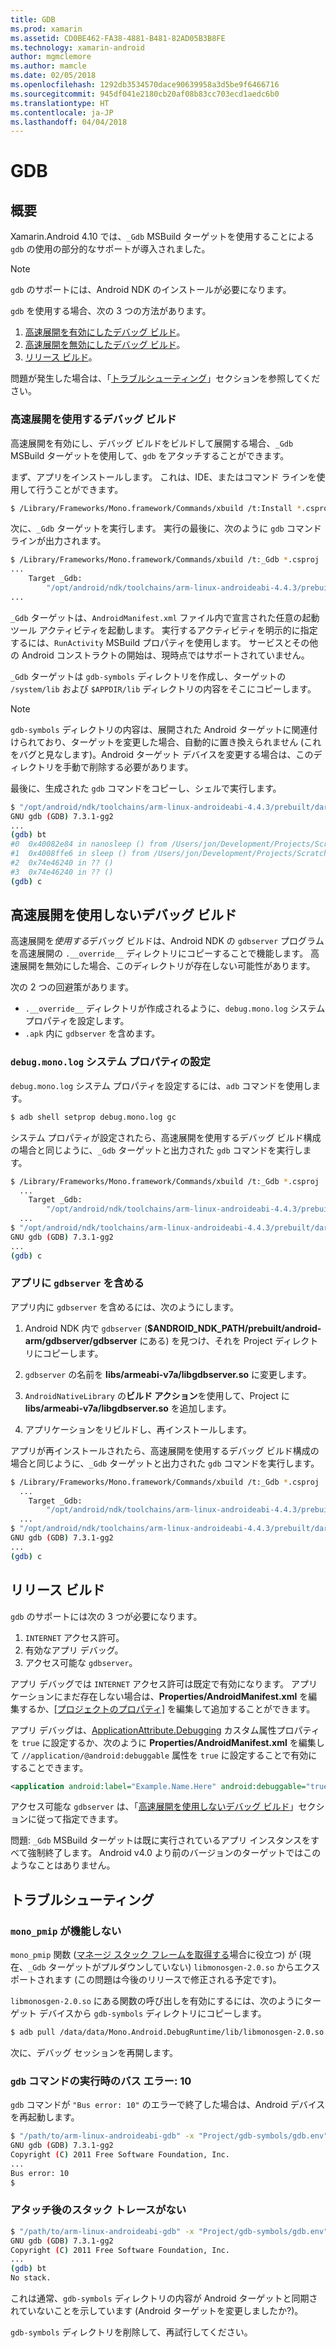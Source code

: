 ```yaml
---
title: GDB
ms.prod: xamarin
ms.assetid: CD0BE462-FA38-4881-B481-82AD05B3B8FE
ms.technology: xamarin-android
author: mgmclemore
ms.author: mamcle
ms.date: 02/05/2018
ms.openlocfilehash: 1292db3534570dace90639958a3d5be9f6466716
ms.sourcegitcommit: 945df041e2180cb20af08b83cc703ecd1aedc6b0
ms.translationtype: HT
ms.contentlocale: ja-JP
ms.lasthandoff: 04/04/2018
---
```

# <a name="gdb"></a>GDB

## <a name="overview"></a>概要

Xamarin.Android 4.10 では、`_Gdb` MSBuild ターゲットを使用することによる `gdb` の使用の部分的なサポートが導入されました。 

> [!NOTE]
> `gdb` のサポートには、Android NDK のインストールが必要になります。

`gdb` を使用する場合、次の 3 つの方法があります。

1.  [高速展開を有効にしたデバッグ ビルド](#Debug_Builds_with_Fast_Deployment)。
1.  [高速展開を無効にしたデバッグ ビルド](#Debug_Builds_without_Fast_Deployment)。
1.  [リリース ビルド](#Release_Builds)。


問題が発生した場合は、「[トラブルシューティング](#Troubleshooting)」セクションを参照してください。

<a name="Debug_Builds_with_Fast_Deployment" />

### <a name="debug-builds-with-fast-deployment"></a>高速展開を使用するデバッグ ビルド

高速展開を有効にし、デバッグ ビルドをビルドして展開する場合、`_Gdb` MSBuild ターゲットを使用して、`gdb` をアタッチすることができます。

まず、アプリをインストールします。 これは、IDE、またはコマンド ラインを使用して行うことができます。

```bash
$ /Library/Frameworks/Mono.framework/Commands/xbuild /t:Install *.csproj
```

次に、`_Gdb` ターゲットを実行します。 実行の最後に、次のように `gdb` コマンド ラインが出力されます。

```bash
$ /Library/Frameworks/Mono.framework/Commands/xbuild /t:_Gdb *.csproj
...
    Target _Gdb:
        "/opt/android/ndk/toolchains/arm-linux-androideabi-4.4.3/prebuilt/darwin-x86/bin/arm-linux-androideabi-gdb" -x "/Users/jon/Development/Projects/Scratch.HelloXamarin20//gdb-symbols/gdb.env"
...
```

`_Gdb` ターゲットは、`AndroidManifest.xml` ファイル内で宣言された任意の起動ツール アクティビティを起動します。 実行するアクティビティを明示的に指定するには、`RunActivity` MSBuild プロパティを使用します。 サービスとその他の Android コンストラクトの開始は、現時点ではサポートされていません。

`_Gdb` ターゲットは `gdb-symbols` ディレクトリを作成し、ターゲットの `/system/lib` および `$APPDIR/lib` ディレクトリの内容をそこにコピーします。


> [!NOTE]
> `gdb-symbols` ディレクトリの内容は、展開された Android ターゲットに関連付けられており、ターゲットを変更した場合、自動的に置き換えられません  (これをバグと見なします)。Android ターゲット デバイスを変更する場合は、このディレクトリを手動で削除する必要があります。

最後に、生成された `gdb` コマンドをコピーし、シェルで実行します。

```bash
$ "/opt/android/ndk/toolchains/arm-linux-androideabi-4.4.3/prebuilt/darwin-x86/bin/arm-linux-androideabi-gdb" -x "/Users/jon/Development/Projects/Scratch.HelloXamarin20//gdb-symbols/gdb.env"
GNU gdb (GDB) 7.3.1-gg2
...
(gdb) bt
#0  0x40082e84 in nanosleep () from /Users/jon/Development/Projects/Scratch.HelloXamarin20/gdb-symbols/libc.so
#1  0x4008ffe6 in sleep () from /Users/jon/Development/Projects/Scratch.HelloXamarin20/gdb-symbols/libc.so
#2  0x74e46240 in ?? ()
#3  0x74e46240 in ?? ()
(gdb) c
```

<a name="Debug_Builds_without_Fast_Deployment" />

## <a name="debug-builds-without-fast-deployment"></a>高速展開を使用しないデバッグ ビルド

高速展開を*使用する*デバッグ ビルドは、Android NDK の `gdbserver` プログラムを高速展開の `.__override__` ディレクトリにコピーすることで機能します。 高速展開を無効にした場合、このディレクトリが存在しない可能性があります。

次の 2 つの回避策があります。

-   `.__override__` ディレクトリが作成されるように、`debug.mono.log` システム プロパティを設定します。
-   `.apk` 内に `gdbserver` を含めます。

### <a name="setting-the-debugmonolog-system-property"></a>`debug.mono.log` システム プロパティの設定

`debug.mono.log` システム プロパティを設定するには、`adb` コマンドを使用します。

```bash
$ adb shell setprop debug.mono.log gc
```

システム プロパティが設定されたら、高速展開を使用するデバッグ ビルド構成の場合と同じように、`_Gdb` ターゲットと出力された `gdb` コマンドを実行します。

```bash
$ /Library/Frameworks/Mono.framework/Commands/xbuild /t:_Gdb *.csproj
  ...
    Target _Gdb:
        "/opt/android/ndk/toolchains/arm-linux-androideabi-4.4.3/prebuilt/darwin-x86/bin/arm-linux-androideabi-gdb" -x "/Users/jon/Development/Projects/Scratch.HelloXamarin20//gdb-symbols/gdb.env"
  ...
$ "/opt/android/ndk/toolchains/arm-linux-androideabi-4.4.3/prebuilt/darwin-x86/bin/arm-linux-androideabi-gdb" -x "/Users/jon/Development/Projects/Scratch.HelloXamarin20//gdb-symbols/gdb.env"
GNU gdb (GDB) 7.3.1-gg2
...
(gdb) c
```


### <a name="including-gdbserver-in-your-app"></a>アプリに `gdbserver` を含める

アプリ内に `gdbserver` を含めるには、次のようにします。

1. Android NDK 内で `gdbserver` (**$ANDROID\_NDK\_PATH/prebuilt/android-arm/gdbserver/gdbserver** にある) を見つけ、それを Project ディレクトリにコピーします。

2. `gdbserver` の名前を **libs/armeabi-v7a/libgdbserver.so** に変更します。

3. `AndroidNativeLibrary` の**ビルド アクション**を使用して、Project に **libs/armeabi-v7a/libgdbserver.so** を追加します。

4. アプリケーションをリビルドし、再インストールします。

アプリが再インストールされたら、高速展開を使用するデバッグ ビルド構成の場合と同じように、`_Gdb` ターゲットと出力された `gdb` コマンドを実行します。

```bash
$ /Library/Frameworks/Mono.framework/Commands/xbuild /t:_Gdb *.csproj
  ...
    Target _Gdb:
        "/opt/android/ndk/toolchains/arm-linux-androideabi-4.4.3/prebuilt/darwin-x86/bin/arm-linux-androideabi-gdb" -x "/Users/jon/Development/Projects/Scratch.HelloXamarin20//gdb-symbols/gdb.env"
  ...
$ "/opt/android/ndk/toolchains/arm-linux-androideabi-4.4.3/prebuilt/darwin-x86/bin/arm-linux-androideabi-gdb" -x "/Users/jon/Development/Projects/Scratch.HelloXamarin20//gdb-symbols/gdb.env"
GNU gdb (GDB) 7.3.1-gg2
...
(gdb) c
```

<a name="Release_Builds" />

## <a name="release-builds"></a>リリース ビルド

`gdb` のサポートには次の 3 つが必要になります。

1.  `INTERNET` アクセス許可。
2.  有効なアプリ デバッグ。
3.  アクセス可能な `gdbserver`。

アプリ デバッグでは `INTERNET` アクセス許可は既定で有効になります。 アプリケーションにまだ存在しない場合は、**Properties/AndroidManifest.xml** を編集するか、[[プロジェクトのプロパティ]](https://developer.xamarin.com/recipes/android/general/projects/add_permissions_to_android_manifest/) を編集して追加することができます。

アプリ デバッグは、[ApplicationAttribute.Debugging](https://developer.xamarin.com/api/property/Android.App.ApplicationAttribute.Debuggable/) カスタム属性プロパティを `true` に設定するか、次のように **Properties/AndroidManifest.xml** を編集して `//application/@android:debuggable` 属性を `true` に設定することで有効にすることできます。

```xml
<application android:label="Example.Name.Here" android:debuggable="true">
```

アクセス可能な `gdbserver` は、「[高速展開を使用しないデバッグ ビルド](#Debug_Builds_without_Fast_Deployment)」セクションに従って指定できます。

問題: `_Gdb` MSBuild ターゲットは既に実行されているアプリ インスタンスをすべて強制終了します。 Android v4.0 より前のバージョンのターゲットではこのようなことはありません。

<a name="Troubleshooting" />

## <a name="troubleshooting"></a>トラブルシューティング

### <a name="monopmip-doesnt-work"></a>`mono_pmip` が機能しない

`mono_pmip` 関数 ([マネージ スタック フレームを取得する](http://www.mono-project.com/docs/debug+profile/debug/#debugging-with-gdb)場合に役立つ) が (現在、`_Gdb` ターゲットがプルダウンしていない) `libmonosgen-2.0.so` からエクスポートされます  (この問題は今後のリリースで修正される予定です)。

`libmonosgen-2.0.so` にある関数の呼び出しを有効にするには、次のようにターゲット デバイスから `gdb-symbols` ディレクトリにコピーします。

```bash
$ adb pull /data/data/Mono.Android.DebugRuntime/lib/libmonosgen-2.0.so Project/gdb-symbols
```

次に、デバッグ セッションを再開します。

### <a name="bus-error-10-when-running-the-gdb-command"></a>`gdb` コマンドの実行時のバス エラー: 10

`gdb` コマンドが `"Bus error: 10"` のエラーで終了した場合は、Android デバイスを再起動します。

```bash
$ "/path/to/arm-linux-androideabi-gdb" -x "Project/gdb-symbols/gdb.env"
GNU gdb (GDB) 7.3.1-gg2
Copyright (C) 2011 Free Software Foundation, Inc.
...
Bus error: 10
$
```

### <a name="no-stack-trace-after-attach"></a>アタッチ後のスタック トレースがない

```bash
$ "/path/to/arm-linux-androideabi-gdb" -x "Project/gdb-symbols/gdb.env"
GNU gdb (GDB) 7.3.1-gg2
Copyright (C) 2011 Free Software Foundation, Inc.
...
(gdb) bt
No stack.
```

これは通常、`gdb-symbols` ディレクトリの内容が Android ターゲットと同期されていないことを示しています  (Android ターゲットを変更しましたか?)。

`gdb-symbols` ディレクトリを削除して、再試行してください。
